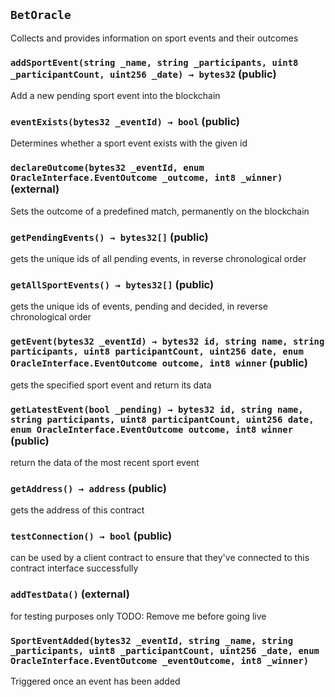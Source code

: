## `BetOracle`

Collects and provides information on sport events and their outcomes




### `addSportEvent(string _name, string _participants, uint8 _participantCount, uint256 _date) → bytes32` (public)

Add a new pending sport event into the blockchain




### `eventExists(bytes32 _eventId) → bool` (public)

Determines whether a sport event exists with the given id




### `declareOutcome(bytes32 _eventId, enum OracleInterface.EventOutcome _outcome, int8 _winner)` (external)

Sets the outcome of a predefined match, permanently on the blockchain




### `getPendingEvents() → bytes32[]` (public)

gets the unique ids of all pending events, in reverse chronological order




### `getAllSportEvents() → bytes32[]` (public)

gets the unique ids of events, pending and decided, in reverse chronological order




### `getEvent(bytes32 _eventId) → bytes32 id, string name, string participants, uint8 participantCount, uint256 date, enum OracleInterface.EventOutcome outcome, int8 winner` (public)

gets the specified sport event and return its data




### `getLatestEvent(bool _pending) → bytes32 id, string name, string participants, uint8 participantCount, uint256 date, enum OracleInterface.EventOutcome outcome, int8 winner` (public)

return the data of the most recent sport event




### `getAddress() → address` (public)

gets the address of this contract




### `testConnection() → bool` (public)

can be used by a client contract to ensure that they've connected to this contract interface successfully




### `addTestData()` (external)

for testing purposes only
TODO: Remove me before going live




### `SportEventAdded(bytes32 _eventId, string _name, string _participants, uint8 _participantCount, uint256 _date, enum OracleInterface.EventOutcome _eventOutcome, int8 _winner)`



Triggered once an event has been added

